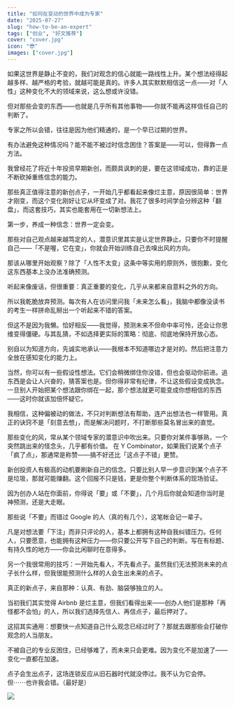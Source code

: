 ```yaml
---
title: "如何在变动的世界中成为专家"
date: "2025-07-27"
slug: "how-to-be-an-expert"
tags: ["创业", "好文推荐"]
cover: "cover.jpg"
icon: "😎"
images: ["cover.jpg"]
---
```

如果这世界是静止不变的，我们对观念的信心就能一路线性上升。某个想法经得起越多样、越严格的考验，就越可能是真的。许多人其实默默相信这一点——对「人性」这种变化不大的领域来说，这么想或许没错。



但对那些会变的东西——也就是几乎所有其他事物——你就不能再这样信任自己的判断了。



专家之所以会错，往往是因为他们精通的，是一个早已过期的世界。



有办法避免这种情况吗？能不能不被过时信念困住？答案是——可以，但得靠一点方法。



我曾经花了将近十年投资早期新创，而颇具讽刺的是，要在这领域成功，靠的正是不断砍掉重练信念的能力。



那些真正值得注意的新创点子，一开始几乎都看起来像烂主意，原因很简单：世界才刚变，而这个变化刚好让它从坏变成了对。我花了很多时间学会分辨这种「翻盘」，而这套技巧，其实也能套用在一切新想法上。



第一步，养成一种信念：世界一定会变。



那些对自己观点越来越笃定的人，潜意识里其实是认定世界静止。只要你不时提醒自己——「不是喔，它在变」，你就会开始训练自己去嗅出风的方向。



那该从哪里开始观察？除了「人性不太变」这条中等实用的原则外，很抱歉，变化这东西基本上没办法准确预测。



听起来像废话，但很重要：真正重要的变化，几乎从来都来自意料之外的方向。



所以我乾脆放弃预测。每次有人在访问里问我「未来怎么看」，我脑中都像没读书的考生一样拼命乱掰出一个听起来不错的答案。



但这不是因为我懒。恰好相反——我觉得，预测未来不但命中率可怜，还会让你思维变得僵硬。与其乱猜，不如选择更实际的策略：彻底、彻底地保持开放心态。



别自以为知道方向，先诚实地承认——我根本不知道哪边才是对的。然后把注意力全放在感知变化的能力上。



当然，你可以有一些假设性想法。它们会稍微绑住你没错，但也会驱动你前进。追东西是会让人兴奋的，猜答案也是。但你得非常有纪律，不让这些假设变成执念。
一旦别人开始把某个想法跟你绑在一起，那个想法就更可能变成你想相信的东西——这时你就该加倍怀疑它。



我相信，这种偏被动的做法，不只对判断想法有帮助，连产出想法也一样管用。真正的诀窍不是「刻意去想」，而是解决问题时，不打断那些莫名冒出来的直觉。



那些变化的风，常从某个领域专家的潜意识中吹出来。只要你对某件事够熟，一个突然跳出来的怪念头，几乎都有价值。
在 Y Combinator，如果我们说某个点子「疯了点」，那通常是称赞——搞不好还比「这点子不错」更赞。



新创投资人有极高的动机要刷新自己的信念。只要比别人早一步意识到某个点子不是垃圾，那就可能赚翻。这个回报不只是钱，更是你整个判断体系的现场验证。



因为创办人站在你面前，你得说「要」或「不要」，几个月后你就会知道你当时是神预测，还是大走眼。



那些说「不要」而错过 Google 的人（真的有几个），这笔帐会记一辈子。



凡是对想法要「下注」而非只评论的人，基本上都拥有这种自我纠错压力。任何人，只要愿意，也能拥有这种压力——你只要公开写下自己的判断。写在有标题、有持久性的地方——你会比闲聊时在意得多。



另一个我很常用的技巧：一开始先看人，不先看点子。虽然我们无法预测未来的点子长什么样，但我很能预测什么样的人会生出未来的点子。



真正的新点子，来自那种：认真、有劲、脑袋够独立的人。



当初我们其实觉得 Airbnb 是烂主意，但我们看得出来——创办人他们是那种「再怪都不会怕」的人，所以我们选择先信人、再信点子，最后押对了。



这招其实通用：想要快一点知道自己什么观念已经过时了？那就去跟那些会打破你观念的人当朋友。



不被自己的专业反困住，已经够难了，而未来只会更难。因为变化不是加速了——变化一直都在加速。



点子会生出点子，这场连锁反应从旧石器时代就没停过。我不认为它会停。
但⋯⋯也许我会错。（最好是）




![](https://prod-files-secure.s3.us-west-2.amazonaws.com/112d0858-5090-4d34-a606-b75eb8d65fd2/46476355-9cf3-4e99-9b7a-3531bc426380/1000202064.png?X-Amz-Algorithm=AWS4-HMAC-SHA256&X-Amz-Content-Sha256=UNSIGNED-PAYLOAD&X-Amz-Credential=ASIAZI2LB466VJKSKSYF%2F20251028%2Fus-west-2%2Fs3%2Faws4_request&X-Amz-Date=20251028T114306Z&X-Amz-Expires=3600&X-Amz-Security-Token=IQoJb3JpZ2luX2VjEAMaCXVzLXdlc3QtMiJHMEUCIQCD%2FiaBAuSPoJTA1ovDcC7lS9Js562CE7BRuy1PkbJVrwIgRyv2efM2L2ubnDpFlXNyq7fkwAWV0w68BsTxcV9C7EIqiAQIvP%2F%2F%2F%2F%2F%2F%2F%2F%2F%2FARAAGgw2Mzc0MjMxODM4MDUiDGSz5dauvAOlFe%2B7lyrcA6NTCrFXnYeKa9eW%2BH7EipNhPmLtTb8H7DOznu06a0Dh2Iub4pdduy6duhdep%2BFIFA7hKUz7RusodV2pmYV3ALssE3PX8UVf0roZOlfWmCj%2Feb2f75Mo6SZSYYUOns9jeq71DaCqXkKBBfIXnEjsLbyQl3W9%2FwH%2FWE48b8e%2FPw9c8s0Z4PGZCmhWVkYuG2yOqmnwIsSiybO5%2FFLO8fJVt6a7%2BthRtKXwNtfLk5qFMoSxM6vKKGZTSS8rS8XH2qM8Mblh2cQDpuxzPwoYQ7X5RxpqOUYZNMdgrUGKd7pqwYiHT6lJWetVTXKuONikeV4jtysE2YxbC5X9GuEOWx6IAXEGJx1Udchy7D4XxuW%2Bnx2coMuw9f%2FGi%2FJGvym8i%2BoQzAlhmJfVcwNZIvfxQu04cNnaUYGiMiDXve279xTbLuLuwc5TLa7w7z4%2FbfXLliuZ%2BzmpvOWlkrf8HhqLp8a4uI7%2FGBqv3wuuvywjmbwDWuluOaMVWpLoXvhhXat0uk3NLKEa88Yy%2F1XX0%2Bjlfoa71Sn6qJMHrEqN6yAcggXLmXGceiJk4khjYbk0Gqv28UpXgWcscYhAmmg3bHO%2BvBmQnsKRl8hb%2BBOi0n9PZ45adPPRcP8QVcisq%2FFaoXJtMLzIgsgGOqUBHxDxFkVWOzZmsf2HEEiK63JgnIctYXyYdOvX%2B%2B97W0uO7BOy4RoWRe0DtJORMV4mB2oO%2B1hxKssFTQeHiXPpgXCUzcOXm%2FKql5drbE1PnytoJVTgw%2BiPfCrOxkfXfa87KkC1oyCDTJXP9f0l2xzQDO1aL7MLJn3%2B%2Bpmv5NL5tu8aqZT8pjMcOaEi8M2%2FFQzxR2la7RqmVAL4y7TBw4Nnx5N0tRJB&X-Amz-Signature=cd8ae97426a3bd782f862b0c72cc3f4473c9910082f11edc79b6b191275b6b7a&X-Amz-SignedHeaders=host&x-amz-checksum-mode=ENABLED&x-id=GetObject)

